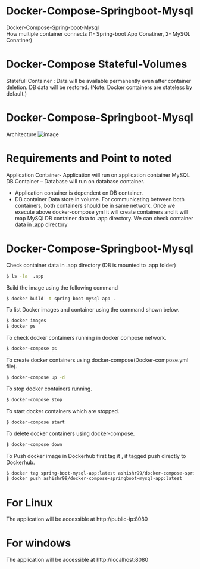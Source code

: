 # Docker-Compose-Springboot-Mysql
Docker-Compose-Spring-boot-Mysql    <br/> How multiple container connects (1- Spring-boot App Conatiner, 2- MySQL Conatiner)

# Docker-Compose Stateful-Volumes
Statefull Container : Data will be available permanently even after container deletion. DB data will be restored. (Note: Docker containers are stateless by default.)


# Docker-Compose-Springboot-Mysql
Architecture
![image](https://github.com/user-attachments/assets/59bcf809-f985-4ebe-98bd-5b456289dbc9)


# Requirements and Point to noted 

Application Container- Application will run on application container
MySQL DB Container – Database will run on database container.
* Application container is dependent on DB container.
* DB container Data store in volume.
For communicating between both containers, both containers should be in same network.
Once we execute above docker-compose yml it will create containers and it will map MySQl DB container data to .app directory.
We can check container data in .app directory


# Docker-Compose-Springboot-Mysql
  
Check container data in .app directory (DB is mounted to .app folder)

```bash
$ ls -la  .app  
```

Build the image using the following command

```bash
$ docker build -t spring-boot-mysql-app .
```
To list Docker images and container using the command shown below.

```bash
$ docker images 
$ docker ps 
```
To check docker containers running in docker compose network.

```bash
$ docker-compose ps

```

To create docker containers using docker-compose(Docker-compose.yml file).

```bash
$ docker-compose up -d

```
To stop docker containers running.

```bash
$ docker-compose stop

```
To start docker containers which are stopped.

```bash
$ docker-compose start

```
To delete docker containers using docker-compose.

```bash
$ docker-compose down

```

To Push docker image in Dockerhub first tag it , if tagged push directly to Dockerhub.

```bash
$ docker tag spring-boot-mysql-app:latest ashishr99/docker-compose-springboot-mysql-app:latest
$ docker push ashishr99/docker-compose-springboot-mysql-app:latest 
```


# For Linux
The application will be accessible at http://public-ip:8080

# For windows
The application will be accessible at http://localhost:8080
